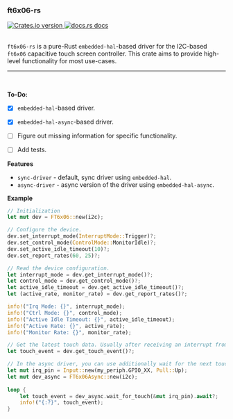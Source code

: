 ### ft6x06-rs
<div>
    <a href="https://crates.io/crates/ft6x06-rs">
        <img src="https://img.shields.io/crates/v/ft6x06-rs" alt="Crates.io version" />
    </a>
    <a href="https://docs.rs/ft6x06-rs">
        <img src="https://img.shields.io/badge/docs-latest-blue.svg" alt="docs.rs docs" />
    </a>
</div>
<br/>

`ft6x06-rs` is a pure-Rust `embedded-hal`-based driver for the I2C-based `ft6x06` capacitive touch screen controller. This crate aims to provide high-level functionality for most use-cases.

<hr/>
<br/>

**To-Do:**
- [x] `embedded-hal`-based driver.
- [x] `embedded-hal-async`-based driver.
- [ ] Figure out missing information for specific functionality.
- [ ] Add tests.


**Features**
- `sync-driver` - default, sync driver using `embedded-hal`.
- `async-driver` - async version of the driver using `embedded-hal-async`.

**Example**
```rs
// Initialization
let mut dev = FT6x06::new(i2c);

// Configure the device.
dev.set_interrupt_mode(InterruptMode::Trigger)?;
dev.set_control_mode(ControlMode::MonitorIdle)?;
dev.set_active_idle_timeout(10)?;
dev.set_report_rates(60, 25)?;

// Read the device configuration.
let interrupt_mode = dev.get_interrupt_mode()?;
let control_mode = dev.get_control_mode()?;
let active_idle_timeout = dev.get_active_idle_timeout()?;
let (active_rate, monitor_rate) = dev.get_report_rates()?;

info!("Irq Mode: {}", interrupt_mode);
info!("Ctrl Mode: {}", control_mode);
info!("Active Idle Timeout: {}", active_idle_timeout);
info!("Active Rate: {}", active_rate);
info!("Monitor Rate: {}", monitor_rate);

// Get the latest touch data. Usually after receiving an interrupt from the device.
let touch_event = dev.get_touch_event()?;

// In the async driver, you can use additionally wait for the next touch event:
let mut irq_pin = Input::new(my_periph.GPIO_XX, Pull::Up);
let mut dev_async = FT6x06Async::new(i2c);
 
loop {
    let touch_event = dev_async.wait_for_touch(&mut irq_pin).await?;
    info!("{:?}", touch_event);
}
```
